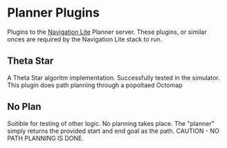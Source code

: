 # Planner Plugins
Plugins to the [Navigation Lite](https://github.com/slaghuis/navigation_lite/tree/octomap) Planner server.  These plugins, or similar onces are required by the Navigation Lite stack to run.

## Theta Star 
A Theta Star algoritm implementation.  Successfully tested in the simulator.  This plugin does path planning through a popoltaed Octomap

## No Plan
Suitible for testing of other logic.  No planning takes place.  The "planner" simply returns the provided start and end goal as the path.  CAUTION - NO PATH PLANNING IS DONE.
